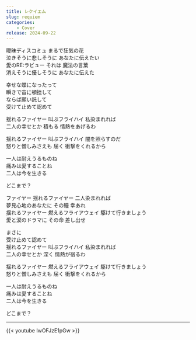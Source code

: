 ```yaml
---
title: レクイエム
slug: requiem
categories:
    - Cover
release: 2024-09-22 
---
```

曖昧ディスコミュ まるで狂気の花  
泣きそうに悲しそうに あなたに伝えたい  
愛のRE:ラビュー それは 魔法の言葉  
消えそうに優しそうに あなたに伝えた  

幸せな蝶になったって  
瞬きで宙に頓挫して  
ならば願い託して  
受けて止めて認めて  

揺れるファイヤー 叫ぶフライハイ 私染まれれば  
二人の幸せとか 積もる 情熱をあげるわ  

揺れるファイヤー 叫ぶフライハイ 闇を照らすのだ  
怒りと憎しみさえも 届く 衝撃をくれるから  

一人は耐えうるものね  
痛みは愛することね  
二人は今を生きる  

どこまで？  

ファイヤー  揺れるファイヤー 二人染まれれば  
夢見心地のあなたに その瞳 幸あれ  
揺れるファイヤー 燃えるフライアウェイ 駆けて行きましょう  
愛と涙のドラマに その命 差し出せ  

まさに  
受け止めて認めて  
揺れるファイヤー 叫ぶフライハイ 私染まれれば  
二人の幸せとか 深く 情熱が宿るわ  

揺れるファイヤー 燃えるフライアウェイ 駆けて行きましょう  
怒りと憎しみさえも 届く 衝撃をくれるから  

一人は耐えうるものね  
痛みは愛することね  
二人は今を生きる  

どこまで？  

---

{{< youtube IwOFJzE1pGw >}}